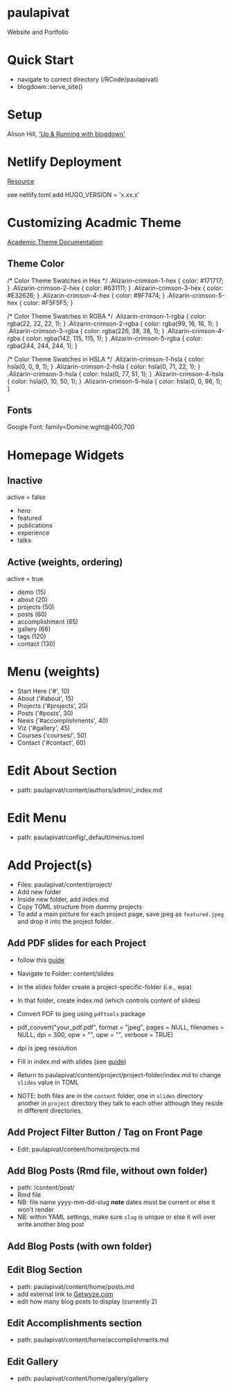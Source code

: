 # paulapivat

Website and Portfolio

# Quick Start
- navigate to correct directory (/RCode/paulapivat)
- blogdown::serve_site()

# Setup

Alison Hill, ['Up & Running with blogdown'](https://alison.rbind.io/post/2017-06-12-up-and-running-with-blogdown/)

# Netlify Deployment

[Resource](https://gohugo.io/hosting-and-deployment/hosting-on-netlify/)

see netlify.toml
add HUGO_VERSION = 'x.xx.x'

# Customizing Acadmic Theme

[Academic Theme Documentation](https://sourcethemes.com/academic/docs/)

## Theme Color

/* Color Theme Swatches in Hex */
.Alizarin-crimson-1-hex { color: #171717; }
.Alizarin-crimson-2-hex { color: #631111; }
.Alizarin-crimson-3-hex { color: #E32626; }
.Alizarin-crimson-4-hex { color: #8F7474; }
.Alizarin-crimson-5-hex { color: #F5F5F5; }

/* Color Theme Swatches in RGBA */
.Alizarin-crimson-1-rgba { color: rgba(22, 22, 22, 1); }
.Alizarin-crimson-2-rgba { color: rgba(99, 16, 16, 1); }
.Alizarin-crimson-3-rgba { color: rgba(226, 38, 38, 1); }
.Alizarin-crimson-4-rgba { color: rgba(142, 115, 115, 1); }
.Alizarin-crimson-5-rgba { color: rgba(244, 244, 244, 1); }

/* Color Theme Swatches in HSLA */
.Alizarin-crimson-1-hsla { color: hsla(0, 0, 9, 1); }
.Alizarin-crimson-2-hsla { color: hsla(0, 71, 22, 1); }
.Alizarin-crimson-3-hsla { color: hsla(0, 77, 51, 1); }
.Alizarin-crimson-4-hsla { color: hsla(0, 10, 50, 1); }
.Alizarin-crimson-5-hsla { color: hsla(0, 0, 96, 1); }

## Fonts

Google Font: family=Domine:wght@400;700

# Homepage Widgets

## Inactive
active = false
- hero
- featured
- publications
- experience
- talks

## Active (weights, ordering)
active = true
- demo (15)
- about (20)
- projects (50)
- posts (60)
- accomplishment (65)
- gallery (66)
- tags (120)
- contact (130)

# Menu (weights)

- Start Here ('#', 10)
- About ('#about', 15)
- Projects ('#projects', 20)
- Posts ('#posts', 30)
- News ('#accomplishments', 40)
- Viz ('#gallery', 45)
- Courses ('courses/', 50)
- Contact ('#contact', 60)

# Edit About Section
- path: paulapivat/content/authors/admin/_index.md

# Edit Menu
- path: paulapivat/config/_default/menus.toml

# Add Project(s)

- Files: paulapivat/content/project/
- Add new folder
- Inside new folder, add index.md
- Copy TOML structure from dummy projects
- To add a main picture for each project page, save jpeg as `featured.jpeg` and drop it into the project folder.

## Add PDF slides for each Project 
- follow this [guide](https://www.themillerlab.io/post/pdf-to-jpeg/)

- Navigate to Folder: content/slides
- In the *slides* folder create a project-specific-folder (i.e., wpa)
- In that folder, create index.md (which controls content of slides)
- Convert PDF to jpeg using `pdftools` package
- pdf_convert("your_pdf.pdf", format = "jpeg", pages = NULL, filenames = NULL, dpi = 300, opw = "", upw = "", verbose = TRUE)
- dpi is jpeg resolution
- Fill in index.md with slides (see [guide](https://www.themillerlab.io/post/pdf-to-jpeg/))

- Return to paulapivat/content/project/project-folder/index.md to change `slides` value in TOML
- NOTE: both files are in the `content` folder, one in `slides` directory another in `project` directory they talk to each other although they reside in different directories.

## Add Project Filter Button / Tag on Front Page
- Edit: paulapivat/content/home/projects.md

## Add Blog Posts (Rmd file, without own folder)
- path: /content/post/
- Rmd file
- NB: file name yyyy-mm-dd-slug **note** dates must be current or else it won't render 
- NB: within YAML settings, make sure `slug` is unique or else it will over write another blog post


## Add Blog Posts (with own folder)

## Edit Blog Section
- path: paulapivat/content/home/posts.md
- add external link to [Getwyze.com](http://getwyze.com/)
- edit how many blog posts to display (currently 2)

## Edit Accomplishments section
- path: paulapivat/content/home/accomplishments.md

## Edit Gallery
- path: paulapivat/content/home/gallery/gallery